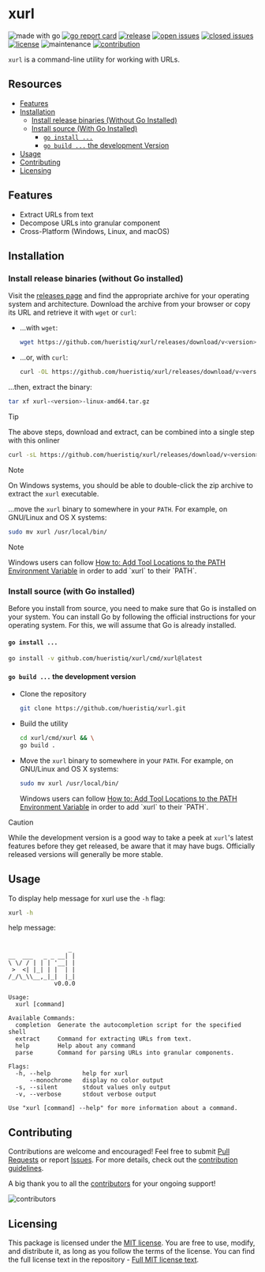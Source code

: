 # xurl

![made with go](https://img.shields.io/badge/made%20with-Go-1E90FF.svg) [![go report card](https://goreportcard.com/badge/github.com/hueristiq/xurl)](https://goreportcard.com/report/github.com/hueristiq/xurl) [![release](https://img.shields.io/github/release/hueristiq/xurl?style=flat&color=1E90FF)](https://github.com/hueristiq/xurl/releases) [![open issues](https://img.shields.io/github/issues-raw/hueristiq/xurl.svg?style=flat&color=1E90FF)](https://github.com/hueristiq/xurl/issues?q=is:issue+is:open) [![closed issues](https://img.shields.io/github/issues-closed-raw/hueristiq/xurl.svg?style=flat&color=1E90FF)](https://github.com/hueristiq/xurl/issues?q=is:issue+is:closed) [![license](https://img.shields.io/badge/license-MIT-gray.svg?color=1E90FF)](https://github.com/hueristiq/xurl/blob/master/LICENSE) ![maintenance](https://img.shields.io/badge/maintained%3F-yes-1E90FF.svg) [![contribution](https://img.shields.io/badge/contributions-welcome-1E90FF.svg)](https://github.com/hueristiq/xurl/blob/master/CONTRIBUTING.md)

`xurl` is a command-line utility for working with URLs.

## Resources

- [Features](#features)
- [Installation](#installation)
	- [Install release binaries (Without Go Installed)](#install-release-binaries-without-go-installed)
	- [Install source (With Go Installed)](#install-source-with-go-installed)
		- [`go install ...`](#go-install)
		- [`go build ...` the development Version](#go-build--the-development-version)
- [Usage](#usage)
- [Contributing](#contributing)
- [Licensing](#licensing)

## Features

- Extract URLs from text
- Decompose URLs into granular component
- Cross-Platform (Windows, Linux, and macOS)

## Installation

### Install release binaries (without Go installed)

Visit the [releases page](https://github.com/hueristiq/xurl/releases) and find the appropriate archive for your operating system and architecture. Download the archive from your browser or copy its URL and retrieve it with `wget` or `curl`:

- ...with `wget`:

	```bash
	wget https://github.com/hueristiq/xurl/releases/download/v<version>/xurl-<version>-linux-amd64.tar.gz
	```

- ...or, with `curl`:

	```bash
	curl -OL https://github.com/hueristiq/xurl/releases/download/v<version>/xurl-<version>-linux-amd64.tar.gz
	```

...then, extract the binary:

```bash
tar xf xurl-<version>-linux-amd64.tar.gz
```

> [!TIP]
> The above steps, download and extract, can be combined into a single step with this onliner
> 
> ```bash
> curl -sL https://github.com/hueristiq/xurl/releases/download/v<version>/xurl-<version>-linux-amd64.tar.gz | tar -xzv
> ```

> [!NOTE]
> On Windows systems, you should be able to double-click the zip archive to extract the `xurl` executable.

...move the `xurl` binary to somewhere in your `PATH`. For example, on GNU/Linux and OS X systems:

```bash
sudo mv xurl /usr/local/bin/
```

> [!NOTE]
> Windows users can follow [How to: Add Tool Locations to the PATH Environment Variable](https://msdn.microsoft.com/en-us/library/office/ee537574(v=office.14).aspx) in order to add `xurl` to their `PATH`.

### Install source (with Go installed)

Before you install from source, you need to make sure that Go is installed on your system. You can install Go by following the official instructions for your operating system. For this, we will assume that Go is already installed.

#### `go install ...`

```bash
go install -v github.com/hueristiq/xurl/cmd/xurl@latest
```

#### `go build ...` the development version

- Clone the repository

	```bash
	git clone https://github.com/hueristiq/xurl.git 
	```

- Build the utility

	```bash
	cd xurl/cmd/xurl && \
	go build .
	```

- Move the `xurl` binary to somewhere in your `PATH`. For example, on GNU/Linux and OS X systems:

	```bash
	sudo mv xurl /usr/local/bin/
	```

	Windows users can follow [How to: Add Tool Locations to the PATH Environment Variable](https://msdn.microsoft.com/en-us/library/office/ee537574(v=office.14).aspx) in order to add `xurl` to their `PATH`.


> [!CAUTION]
> While the development version is a good way to take a peek at `xurl`'s latest features before they get released, be aware that it may have bugs. Officially released versions will generally be more stable.

## Usage

To display help message for xurl use the `-h` flag:

```bash
xurl -h
```

help message:

```text

                 _
__  ___   _ _ __| |
\ \/ / | | | '__| |
 >  <| |_| | |  | |
/_/\_\\__,_|_|  |_|
             v0.0.0

Usage:
  xurl [command]

Available Commands:
  completion  Generate the autocompletion script for the specified shell
  extract     Command for extracting URLs from text.
  help        Help about any command
  parse       Command for parsing URLs into granular components.

Flags:
  -h, --help         help for xurl
      --monochrome   display no color output
  -s, --silent       stdout values only output
  -v, --verbose      stdout verbose output

Use "xurl [command] --help" for more information about a command.

```

## Contributing

Contributions are welcome and encouraged! Feel free to submit [Pull Requests](https://github.com/hueristiq/xurl/pulls) or report [Issues](https://github.com/hueristiq/xurl/issues). For more details, check out the [contribution guidelines](https://github.com/hueristiq/xurl/blob/master/CONTRIBUTING.md).

A big thank you to all the [contributors](https://github.com/hueristiq/xurl/graphs/contributors) for your ongoing support!

![contributors](https://contrib.rocks/image?repo=hueristiq/xurl&max=500)

## Licensing

This package is licensed under the [MIT license](https://opensource.org/license/mit). You are free to use, modify, and distribute it, as long as you follow the terms of the license. You can find the full license text in the repository - [Full MIT license text](https://github.com/hueristiq/xurl/blob/master/LICENSE).
